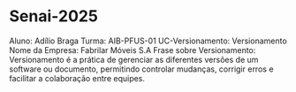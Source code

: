 # Senai-2025
Aluno: Adílio Braga
Turma: AIB-PFUS-01
UC-Versionamento: Versionamento
Nome da Empresa: Fabrilar Móveis S.A
Frase sobre Versionamento: Versionamento é a prática de gerenciar as diferentes versões de um software ou documento, permitindo controlar mudanças, corrigir erros e facilitar a colaboração entre equipes.